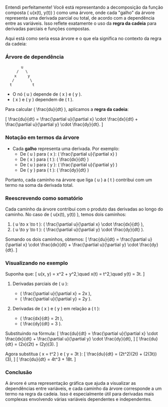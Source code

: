 
Entendi perfeitamente! Você está representando a decomposição da função composta \( u(x(t), y(t)) \) como uma árvore, onde cada "galho" da árvore representa uma derivada parcial ou total, de acordo com a dependência entre as variáveis. Isso reflete exatamente o uso da **regra da cadeia** para derivadas parciais e funções compostas.

Aqui está como seria essa árvore e o que ela significa no contexto da regra da cadeia:

### Árvore de dependência
```
       u
     /   \
    x     y
   /       \
  t         t
```

- O nó \( u \) depende de \( x \) e \( y \).
- \( x \) e \( y \) dependem de \( t \).

Para calcular \( \frac{du}{dt} \), aplicamos a **regra da cadeia**:

\[
\frac{du}{dt} = \frac{\partial u}{\partial x} \cdot \frac{dx}{dt} + \frac{\partial u}{\partial y} \cdot \frac{dy}{dt}.
\]

### Notação em termos da árvore
- Cada **galho** representa uma derivada. Por exemplo:
  - De \( u \) para \( x \): \( \frac{\partial u}{\partial x} \)
  - De \( x \) para \( t \): \( \frac{dx}{dt} \)
  - De \( u \) para \( y \): \( \frac{\partial u}{\partial y} \)
  - De \( y \) para \( t \): \( \frac{dy}{dt} \)

Portanto, cada caminho na árvore que liga \( u \) a \( t \) contribui com um termo na soma da derivada total.

### Reescrevendo como somatório
Cada caminho da árvore contribui com o produto das derivadas ao longo do caminho. No caso de \( u(x(t), y(t)) \), temos dois caminhos:
1. \( u \to x \to t \): \( \frac{\partial u}{\partial x} \cdot \frac{dx}{dt} \),
2. \( u \to y \to t \): \( \frac{\partial u}{\partial y} \cdot \frac{dy}{dt} \).

Somando os dois caminhos, obtemos:
\[
\frac{du}{dt} = \frac{\partial u}{\partial x} \cdot \frac{dx}{dt} + \frac{\partial u}{\partial y} \cdot \frac{dy}{dt}.
\]

### Visualizando no exemplo
Suponha que:
\[
u(x, y) = x^2 + y^2,\quad x(t) = t^2,\quad y(t) = 3t.
\]

1. Derivadas parciais de \( u \):
   - \( \frac{\partial u}{\partial x} = 2x \),
   - \( \frac{\partial u}{\partial y} = 2y \).

2. Derivadas de \( x \) e \( y \) em relação a \( t \):
   - \( \frac{dx}{dt} = 2t \),
   - \( \frac{dy}{dt} = 3 \).

Substituindo na fórmula:
\[
\frac{du}{dt} = \frac{\partial u}{\partial x} \cdot \frac{dx}{dt} + \frac{\partial u}{\partial y} \cdot \frac{dy}{dt},
\]
\[
\frac{du}{dt} = (2x)(2t) + (2y)(3).
\]

Agora substitua \( x = t^2 \) e \( y = 3t \):
\[
\frac{du}{dt} = (2t^2)(2t) + (2(3t))(3),
\]
\[
\frac{du}{dt} = 4t^3 + 18t.
\]

### Conclusão
A árvore é uma representação gráfica que ajuda a visualizar as dependências entre variáveis, e cada caminho da árvore corresponde a um termo na regra da cadeia. Isso é especialmente útil para derivadas mais complexas envolvendo várias variáveis dependentes e independentes.

